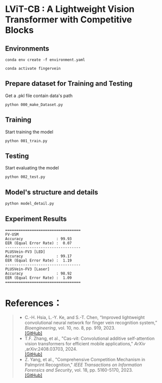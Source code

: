 # LViT-CB : A Lightweight Vision Transformer with Competitive Blocks

## Environments  
```
conda env create -f environment.yaml
```
```
conda activate fingervein
```

## Prepare dataset for Training and Testing
Get a .pkl file contain data's path 
```
python 000_make_Dataset.py
```  

## Training
Start training the model 
```
python 001_train.py
```

## Testing 
Start evaluating the model
```
python 002_test.py
```

## Model's structure and details
```
python model_detail.py
```
## Experiment Results  
```
==================================
FV-USM
Accuracy               : 99.93
EER (Equal Error Rate) :  0.07
----------------------------------
PLUSVein-FV3 [LED]
Accuracy               : 99.17
EER (Equal Error Rate) :  1.19
----------------------------------
PLUSVein-FV3 [Laser]
Accuracy               : 98.92
EER (Equal Error Rate) :  1.09
==================================
```  

# References： 
> * C.-H. Hsia, L.-Y. Ke, and S.-T. Chen, “Improved lightweight convolutional neural network for finger vein recognition system,” _Bioengineering_, vol. 10, no. 8, pp. 919, 2023.  
> [[GitHub]](https://github.com/liangying-Ke/ILCNN)
> * T.F. Zhang, et al., "Cas-vit: Convolutional additive self-attention vision transformers for efficient mobile applications," _ArXiv_ ,arXiv:2408.03703, 2024.  
> [[GitHub]](https://github.com/Tianfang-Zhang/CAS-ViT)
> * Z. Yang, et al., "Comprehensive Competition Mechanism in Palmprint Recognition," _IEEE Transactions on Information Forensics and Security_, vol. 18, pp. 5160-5170, 2023.  
>[[GitHub]](https://github.com/Zi-YuanYang/CCNet)

